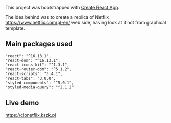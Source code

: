 This project was bootstrapped with [Create React App](https://github.com/facebook/create-react-app).

The idea behind was to create a replica of Netflix https://www.netflix.com/pl-en/ web side, having look at it not from graphical template.

## Main packages used

    "react": "^16.13.1",
    "react-dom": "^16.13.1",
    "react-icons-kit": "^1.3.1",
    "react-router-dom": "^5.1.2",
    "react-scripts": "3.4.1",
    "react-tabs": "3.0.0",
    "styled-components": "^5.0.1",
    "styled-media-query": "^2.1.2"


## Live demo
https://clonetflix.kszk.pl
